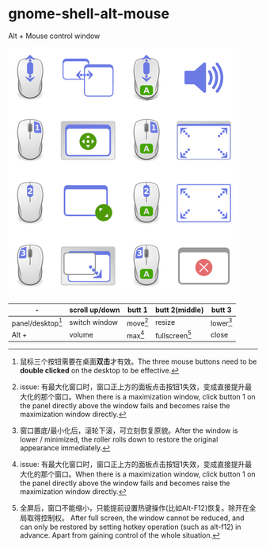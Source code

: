 # gnome-shell-alt-mouse
Alt + Mouse control window

![diagram](alt-mouse-diagram.png)

-| scroll up/down | butt 1|butt 2(middle)|butt 3
---|---|---|---|---
panel/desktop[^1] | switch window|move[^3]|resize|lower[^2]
Alt + |volume|max[^3]|fullscreen[^4]|close

[^1]: 鼠标三个按钮需要在桌面**双击**才有效。The three mouse buttons need to be **double clicked** on the desktop to be effective.
[^2]: 窗口置底/最小化后，滚轮下滚，可立刻恢复原貌。After the window is lower / minimized, the roller rolls down to restore the original appearance immediately.
[^3]: issue: 有最大化窗口时，窗口正上方的面板点击按钮1失效，变成直接提升最大化的那个窗口。When there is a maximization window, click button 1 on the panel directly above the window fails and becomes raise the maximization window directly.
[^4]: 全屏后，窗口不能缩小，只能提前设置热键操作(比如Alt-F12)恢复。除开在全局取得控制权。 After full screen, the window cannot be reduced, and can only be restored by setting hotkey operation (such as alt-f12) in advance. Apart from gaining control of the whole situation.


